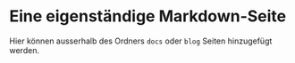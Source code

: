 # Eine eigenständige Markdown-Seite

Hier können ausserhalb des Ordners `docs` oder `blog` Seiten hinzugefügt werden.